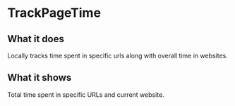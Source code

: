 # TrackPageTime

## What it does

Locally tracks time spent in specific urls along with overall time in websites.

## What it shows

Total time spent in specific URLs and current website.
